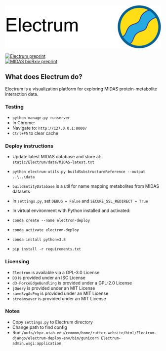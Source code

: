 ![Metaboverse](https://raw.githubusercontent.com/Electrum-app/Electrum/main/Electrum/static/Electrum/images/electrum_banner.png)

[![Electrum preprint](https://img.shields.io/badge/Electrum%20preprint-https%3A%2F%2Fwww.overleaf.com%2Fread%2Fvkwhsfxfgqnd-%230273b3)](https://www.overleaf.com/read/vkwhsfxfgqnd)    
[![MIDAS bioRxiv preprint](https://img.shields.io/badge/MIDAS%20bioRxiv%20preprint-10.1101%2F2021.08.28.458030-%23ac2331)](https://www.biorxiv.org/content/10.1101/2021.08.28.458030)

## What does Electrum do?
Electrum is a visualization platform for exploring MIDAS protein-metabolite interaction data.

### Testing
- `python manage.py runserver`    
- In Chrome:    
- Navigate to: `http://127.0.0.1:8000/`    
- `Ctrl+F5` to clear cache    

### Deploy instructions
- Update latest MIDAS database and store at: `static/Electrum/data/MIDAS-latest.txt`
- `python electrum-utils.py buildSubstructureReference --output ..\..\data`
- `buildEntityDatabase` is a util for name mapping metabolites from MIDAS datasets 
- In `settings.py`, set `DEBUG = False` and `SECURE_SSL_REDIRECT = True`

- In virtual environment with Python installed and activated: 
- `conda create --name electron-deploy` 
- `conda activate electron-deploy` 
- `conda install python=3.8` 
- `pip install -r requirements.txt`


### Licensing
- `Electrum` is available via a GPL-3.0 License
- `D3` is provided under an ISC License
- `d3-ForceEdgeBundling` is provided under a GPL-2.0 License
- `jQuery` is provided under an MIT License
- `saveSvgAsPng` is provided under an MIT License
- `streamsaver` is provided under an MIT License



### Notes
- Copy `settings.py` to Electrum directory
- Change path to find config
- Run `/uufs/chpc.utah.edu/common/home/rutter-website/html/Electrum-django/electrum-deploy-env/bin/gunicorn Electrum-admin.wsgi:application`